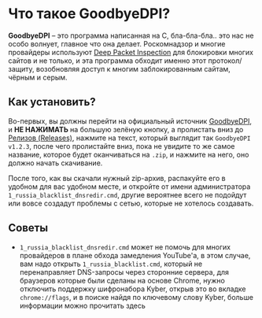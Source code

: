 # Что такое GoodbyeDPI?

**GoodbyeDPI** – это программа написанная на C, бла-бла-бла.. это нас не особо волнует, главное что она делает. Роскомнадзор и многие провайдеры используют [Deep Packet Inspection](https://ru.wikipedia.org/wiki/Deep_packet_inspection) для блокировки многих сайтов и не только, и эта программа обходит именно этот протокол/защиту, возобновляя доступ к многим заблокированным сайтам, чёрным и серым.

## Как установить?

Во-первых, вы должны перейти на официальный источник [GoodbyeDPI](https://github.com/ValdikSS/GoodbyeDPI), и **НЕ НАЖИМАТЬ** на большую зелёную кнопку, а пролистать вниз до [Релизов (Releases)](https://github.com/ValdikSS/GoodbyeDPI/releases), нажмите на текст, который выглядит так `GoodbyeDPI v1.2.3`, после чего пролистайте вниз, пока не увидите то же самое название, которое будет оканчиваться на `.zip`, и нажмите на него, оно должно начать скачивание.

После того, как вы скачали нужный zip-архив, распакуйте его в удобном для вас удобном месте, и откройте от имени администратора `1_russia_blacklist_dnsredir.cmd`, другие вероятнее всего не подойдут или вовсе создадут проблемы с сетью, которые не хотелось создавать.

## Советы

- `1_russia_blacklist_dnsredir.cmd` может не помочь для многих провайдеров в плане обхода замедления YouTube'a, в этом случае, вам надо открыть `1_russia_blacklist.cmd`, который не перенаправляет DNS-запросы через сторонние сервера, для браузеров которые были сделаны на основе Chrome, нужно отключить поддержку шифронабора Kyber, открыв это во вкладке `chrome://flags`, и в поиске найдя по ключевому слову Kyber, больше информации можно прочитать здесь
